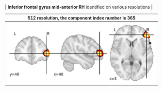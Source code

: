 


| **Inferior frontal gyrus mid-anterior RH** identified on various resolutions |

| 512 resolution, the component index number is 365|  
|:---:|  
| ![Component 512](../512/final/365.jpg "From component 512: Inferior frontal gyrus mid-anterior RH") |
